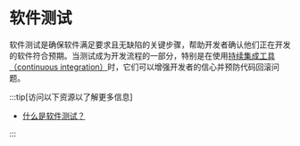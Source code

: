 # 软件测试

软件测试是确保软件满足要求且无缺陷的关键步骤，帮助开发者确认他们正在开发的软件符合预期。当测试成为开发流程的一部分，特别是在使用[持续集成工具（continuous integration）](../ci_cd/index.md)时，它们可以增强开发者的信心并预防代码回滚问题。

:::tip[访问以下资源以了解更多信息]

- [什么是软件测试？](https://www.guru99.com/software-testing-introduction-importance.html)

:::
